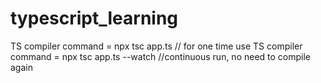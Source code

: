 # typescript_learning

TS compiler command = npx tsc app.ts // for one time use 
TS compiler command = npx tsc app.ts --watch //continuous run, no need to compile again
